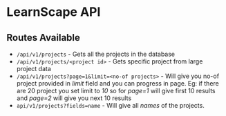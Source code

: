 # LearnScape API

## Routes Available

- `/api/v1/projects` - Gets all the projects in the database
- `/api/v1/projects/<project id>` - Gets specific project from large project data
- `/api/v1/projects?page=1&limit=<no-of projects>` - Will give you no-of project provided in *limit* field and you can progress in page. Eg: if there are 20 project you set limit to *10* so for *page=1* will give first 10 results and *page=2* will give you next 10 results
- `api/v1/projects?fields=name` - Will give all *names* of the projects.